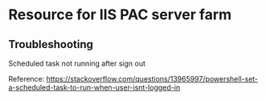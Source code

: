 # Resource for IIS PAC server farm




## Troubleshooting

Scheduled task not running after sign out

Reference: https://stackoverflow.com/questions/13965997/powershell-set-a-scheduled-task-to-run-when-user-isnt-logged-in
